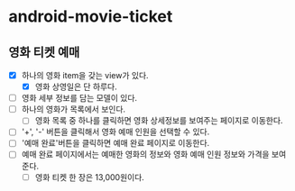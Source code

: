 # android-movie-ticket


## 영화 티켓 예매

- [x] 하나의 영화 item을 갖는 view가 있다.
    -[x] 영화 상영일은 단 하루다.
- [ ] 영화 세부 정보를 담는 모델이 있다.
- [ ] 하나의 영화가 목록에서 보인다.
  - [ ] 영화 목록 중 하나를 클릭하면 영화 상세정보를 보여주는 페이지로 이동한다.
- [ ] '+', '-' 버튼을 클릭해서 영화 예매 인원을 선택할 수 있다.
- [ ] '예매 완료'버튼을 클릭하면 예매 완료 페이지로 이동한다.
- [ ] 예매 완료 페이지에서는 예매한 영화의 정보와 영화 예매 인원 정보와 가격을 보여준다.
  - [ ] 영화 티켓 한 장은 13,000원이다.